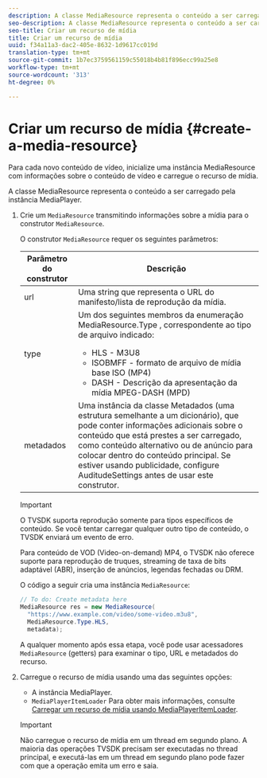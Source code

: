 ```yaml
---
description: A classe MediaResource representa o conteúdo a ser carregado pela instância MediaPlayer.
seo-description: A classe MediaResource representa o conteúdo a ser carregado pela instância MediaPlayer.
seo-title: Criar um recurso de mídia
title: Criar um recurso de mídia
uuid: f34a11a3-dac2-405e-8632-1d9617cc019d
translation-type: tm+mt
source-git-commit: 1b7ec3759561159c55018b4b81f896ecc99a25e8
workflow-type: tm+mt
source-wordcount: '313'
ht-degree: 0%

---
```



# Criar um recurso de mídia {#create-a-media-resource}

Para cada novo conteúdo de vídeo, inicialize uma instância MediaResource com informações sobre o conteúdo de vídeo e carregue o recurso de mídia.

A classe MediaResource representa o conteúdo a ser carregado pela instância MediaPlayer.

1. Crie um `MediaResource` transmitindo informações sobre a mídia para o construtor `MediaResource`.

   O construtor `MediaResource` requer os seguintes parâmetros:

   <table id="table_22886D6770FB45E99D35D0B90E6CC302">
      <thead>
      <tr>
      <th colname="col1" class="entry"> Parâmetro do construtor </th>
      <th colname="col2" class="entry"> Descrição </th>
      </tr>
      </thead>
      <tbody>
      <tr>
      <td colname="col1"> <span class="codeph"> url  </span> </td>
      <td colname="col2"> Uma string que representa o URL do manifesto/lista de reprodução da mídia. </td>
      </tr>
      <tr>
      <td colname="col1"> <span class="codeph"> type  </span> </td>
      <td colname="col2"> Um dos seguintes membros da enumeração <span class="codeph"> MediaResource.Type </span>, correspondente ao tipo de arquivo indicado:
      <ul id="ul_C286ED3C31364B858A1C9AF3356E9282">
      <li id="li_25B24EF76D8849DE8764539F25E435FA"> <span class="codeph"> HLS  </span> - M3U8 </li>
      <li id="li_1344A41B434D49229E392F1AAF9ECA81"> <span class="codeph"> ISOBMFF  </span> - formato de arquivo de mídia base ISO (MP4) </li>
      <li id="li_92392073B7334916B06B16570C51AC91"> <span class="codeph"> DASH  </span> - Descrição da apresentação da mídia MPEG-DASH (MPD) </li>
      </ul> </td>
      </tr>
      <tr>
      <td colname="col1"> <span class="codeph"> metadados  </span> </td>
      <td colname="col2"> Uma instância da classe <span class="codeph"> Metadados </span> (uma estrutura semelhante a um dicionário), que pode conter informações adicionais sobre o conteúdo que está prestes a ser carregado, como conteúdo alternativo ou de anúncio para colocar dentro do conteúdo principal. Se estiver usando publicidade, configure <span class="codeph"> AuditudeSettings </span> antes de usar este construtor. </td>
      </tr>
      </tbody>
   </table>

   >[!IMPORTANT]
   >
   >O TVSDK suporta reprodução somente para tipos específicos de conteúdo. Se você tentar carregar qualquer outro tipo de conteúdo, o TVSDK enviará um evento de erro.
   >
   >Para conteúdo de VOD (Video-on-demand) MP4, o TVSDK não oferece suporte para reprodução de truques, streaming de taxa de bits adaptável (ABR), inserção de anúncios, legendas fechadas ou DRM.

   O código a seguir cria uma instância `MediaResource`:

   ```java
   // To do: Create metadata here
   MediaResource res = new MediaResource(
     "https://www.example.com/video/some-video.m3u8",
     MediaResource.Type.HLS,
     metadata);
   ```

   A qualquer momento após essa etapa, você pode usar acessadores `MediaResource` (getters) para examinar o tipo, URL e metadados do recurso.

1. Carregue o recurso de mídia usando uma das seguintes opções:

   * A instância MediaPlayer.
   * `MediaPlayerItemLoader` Para obter mais informações, consulte  [Carregar um recurso de mídia usando MediaPlayerItemLoader](../../../tvsdk-2.7-for-android/content-playback-options/mediaplayer-initialize-for-video/t-psdk-android-2.7-media-resource-load-using-mediaplayeritemloader.md).

   >[!IMPORTANT]
   >
   >Não carregue o recurso de mídia em um thread em segundo plano. A maioria das operações TVSDK precisam ser executadas no thread principal, e executá-las em um thread em segundo plano pode fazer com que a operação emita um erro e saia.
